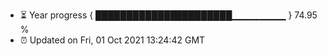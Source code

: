 - ⏳ Year progress { ██████████████████████▁▁▁▁▁▁▁▁ } 74.95 %
- ⏰ Updated on Fri, 01 Oct 2021 13:24:42 GMT

